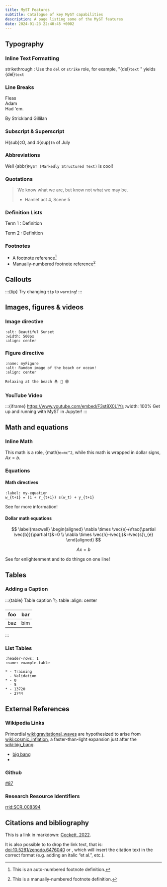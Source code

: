 ```yaml
---
title: MyST Features
subtitle: Catalogue of key MyST capabilities
description: A page listing some of the MyST features
date: 2024-01-23 22:40:45 +0002
---
```

<!-- deno-fmt-ignore-file -->

## Typography

### Inline Text Formatting

<!-- Note sure why but we can't use double backticks as in MyST doc else this
adds double backslages before all double quotes -->
strikethrough
: Use the `del` or `strike` role, for example, "\{del}`text` " yields {del}`text`

### Line Breaks

Fleas\
Adam\
Had 'em.

By Strickland Gillilan

### Subscript & Superscript

H{sub}`2`O, and 4{sup}`th` of July

### Abbreviations

Well {abbr}`MyST (Markedly Structured Text)` is cool!

### Quotations

> We know what we are, but know not what we may be.
>
> - Hamlet act 4, Scene 5

### Definition Lists

Term 1 : Definition

Term 2 : Definition

### Footnotes

- A footnote reference[^myref]
- Manually-numbered footnote reference[^3]

[^myref]: This is an auto-numbered footnote definition.
[^3]: This is a manually-numbered footnote definition.

## Callouts

:::{tip}
Try changing `tip` to `warning`!
:::

## Images, figures & videos

### Image directive

```{image} https://source.unsplash.com/random/500x150?sunset
:alt: Beautiful Sunset
:width: 500px
:align: center
```

### Figure directive

```{figure} https://source.unsplash.com/random/400x200?beach,ocean
:name: myFigure
:alt: Random image of the beach or ocean!
:align: center

Relaxing at the beach 🏝 🌊 😎
```

### YouTube Video

:::{iframe} https://www.youtube.com/embed/F3st8X0L1Ys
:width: 100%
Get up and running with MyST in Jupyter!
:::

## Math and equations

### Inline Math

This math is a role, {math}`e=mc^2`, while this math is wrapped in dollar signs,
$Ax=b$.

### Equations

#### Math directives

```{math}
:label: my-equation
w_{t+1} = (1 + r_{t+1}) s(w_t) + y_{t+1}
```

See [](#my-equation) for more information!

#### Dollar math equations

$$ \label{maxwell} \begin{aligned} \nabla \times \vec{e}+\frac{\partial
\vec{b}}{\partial t}&=0 \\ \nabla \times \vec{h}-\vec{j}&=\vec{s}\_{e}
\end{aligned} $$

$$ \label{one-liner} Ax=b $$

See [](#maxwell) for enlightenment and [](#one-liner) to do things on one line!

## Tables

### Adding a Caption

:::{table} Table caption
:label: table
:align: center

| foo | bar |
| --- | --- |
| baz | bim |

:::

### List Tables

```{list-table} This table title
:header-rows: 1
:name: example-table

* - Training
  - Validation
* - 0
  - 5
* - 13720
  - 2744
```

## External References

### Wikipedia Links

Primordial <wiki:gravitational_waves> are hypothesized to arise from
<wiki:cosmic_inflation>, a faster-than-light expansion just after the
<wiki:big_bang>.

- [big bang](wiki:The_Big_Bang_Theory)
- [](wiki:big_bang)

### Github

[#87](https://github.com/executablebooks/myst-theme/pull/87)

### Research Resource Identifiers

[](rrid:SCR_008394)

<rrid:SCR_008394>

## Citations and bibliography

This is a link in markdown:
[Cockett, 2022](https://doi.org/10.5281/zenodo.6476040).

It is also possible to to drop the link text, that is:
<doi:10.5281/zenodo.6476040> or [](doi:10.5281/zenodo.6476040), which will
insert the citation text in the correct format (e.g. adding an italic “et al.”,
etc.).
